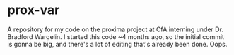 # prox-var

A repository for my code on the proxima project at CfA interning under Dr. Bradford Wargelin. I started this code ~4 months ago, so the initial commit is gonna be big, and there's a lot of editing that's already been done. Oops.
